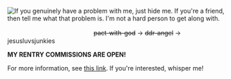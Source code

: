 ![If you genuinely have a problem with me, just hide me. If you're a friend, then tell me what that problem is. I'm not a hard person to get along with.](https://github.com/user-attachments/assets/ef5b083f-cd6d-4fff-b8f8-566bf32dad76)

　　　　　　　　　　　　　　~~pact-with-god~~ → ~~ddr-angel~~ → jesusluvsjunkies
              

**MY RENTRY COMMISSIONS ARE OPEN!**

For more information, see [this link](https://rentry.co/472threu). If you're interested, whisper me!

